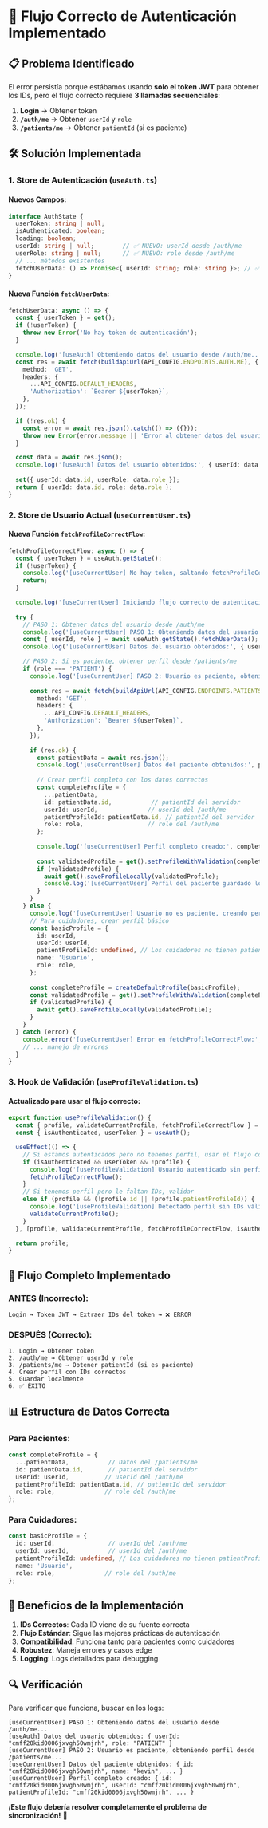 # 🔄 Flujo Correcto de Autenticación Implementado

## 📋 Problema Identificado

El error persistía porque estábamos usando **solo el token JWT** para obtener los IDs, pero el flujo correcto requiere **3 llamadas secuenciales**:

1. **Login** → Obtener token
2. **`/auth/me`** → Obtener `userId` y `role`
3. **`/patients/me`** → Obtener `patientId` (si es paciente)

## 🛠️ Solución Implementada

### **1. Store de Autenticación (`useAuth.ts`)**

#### **Nuevos Campos:**
```typescript
interface AuthState {
  userToken: string | null;
  isAuthenticated: boolean;
  loading: boolean;
  userId: string | null;        // ✅ NUEVO: userId desde /auth/me
  userRole: string | null;      // ✅ NUEVO: role desde /auth/me
  // ... métodos existentes
  fetchUserData: () => Promise<{ userId: string; role: string }>; // ✅ NUEVO
}
```

#### **Nueva Función `fetchUserData`:**
```typescript
fetchUserData: async () => {
  const { userToken } = get();
  if (!userToken) {
    throw new Error('No hay token de autenticación');
  }

  console.log('[useAuth] Obteniendo datos del usuario desde /auth/me...');
  const res = await fetch(buildApiUrl(API_CONFIG.ENDPOINTS.AUTH.ME), {
    method: 'GET',
    headers: {
      ...API_CONFIG.DEFAULT_HEADERS,
      'Authorization': `Bearer ${userToken}`,
    },
  });

  if (!res.ok) {
    const error = await res.json().catch(() => ({}));
    throw new Error(error.message || 'Error al obtener datos del usuario');
  }

  const data = await res.json();
  console.log('[useAuth] Datos del usuario obtenidos:', { userId: data.id, role: data.role });
  
  set({ userId: data.id, userRole: data.role });
  return { userId: data.id, role: data.role };
}
```

### **2. Store de Usuario Actual (`useCurrentUser.ts`)**

#### **Nueva Función `fetchProfileCorrectFlow`:**
```typescript
fetchProfileCorrectFlow: async () => {
  const { userToken } = useAuth.getState();
  if (!userToken) {
    console.log('[useCurrentUser] No hay token, saltando fetchProfileCorrectFlow');
    return;
  }

  console.log('[useCurrentUser] Iniciando flujo correcto de autenticación...');
  
  try {
    // PASO 1: Obtener datos del usuario desde /auth/me
    console.log('[useCurrentUser] PASO 1: Obteniendo datos del usuario desde /auth/me...');
    const { userId, role } = await useAuth.getState().fetchUserData();
    console.log('[useCurrentUser] Datos del usuario obtenidos:', { userId, role });

    // PASO 2: Si es paciente, obtener perfil desde /patients/me
    if (role === 'PATIENT') {
      console.log('[useCurrentUser] PASO 2: Usuario es paciente, obteniendo perfil desde /patients/me...');
      
      const res = await fetch(buildApiUrl(API_CONFIG.ENDPOINTS.PATIENTS.ME), {
        method: 'GET',
        headers: {
          ...API_CONFIG.DEFAULT_HEADERS,
          'Authorization': `Bearer ${userToken}`,
        },
      });
      
      if (res.ok) {
        const patientData = await res.json();
        console.log('[useCurrentUser] Datos del paciente obtenidos:', patientData);
        
        // Crear perfil completo con los datos correctos
        const completeProfile = {
          ...patientData,
          id: patientData.id,           // patientId del servidor
          userId: userId,              // userId del /auth/me
          patientProfileId: patientData.id, // patientId del servidor
          role: role,                  // role del /auth/me
        };
        
        console.log('[useCurrentUser] Perfil completo creado:', completeProfile);
        
        const validatedProfile = get().setProfileWithValidation(completeProfile);
        if (validatedProfile) {
          await get().saveProfileLocally(validatedProfile);
          console.log('[useCurrentUser] Perfil del paciente guardado localmente');
        }
      }
    } else {
      console.log('[useCurrentUser] Usuario no es paciente, creando perfil básico...');
      // Para cuidadores, crear perfil básico
      const basicProfile = {
        id: userId,
        userId: userId,
        patientProfileId: undefined, // Los cuidadores no tienen patientProfileId
        name: 'Usuario',
        role: role,
      };
      
      const completeProfile = createDefaultProfile(basicProfile);
      const validatedProfile = get().setProfileWithValidation(completeProfile);
      if (validatedProfile) {
        await get().saveProfileLocally(validatedProfile);
      }
    }
  } catch (error) {
    console.error('[useCurrentUser] Error en fetchProfileCorrectFlow:', error);
    // ... manejo de errores
  }
}
```

### **3. Hook de Validación (`useProfileValidation.ts`)**

#### **Actualizado para usar el flujo correcto:**
```typescript
export function useProfileValidation() {
  const { profile, validateCurrentProfile, fetchProfileCorrectFlow } = useCurrentUser();
  const { isAuthenticated, userToken } = useAuth();

  useEffect(() => {
    // Si estamos autenticados pero no tenemos perfil, usar el flujo correcto
    if (isAuthenticated && userToken && !profile) {
      console.log('[useProfileValidation] Usuario autenticado sin perfil, iniciando flujo correcto...');
      fetchProfileCorrectFlow();
    }
    // Si tenemos perfil pero le faltan IDs, validar
    else if (profile && (!profile.id || !profile.patientProfileId)) {
      console.log('[useProfileValidation] Detectado perfil sin IDs válidos, validando...');
      validateCurrentProfile();
    }
  }, [profile, validateCurrentProfile, fetchProfileCorrectFlow, isAuthenticated, userToken]);

  return profile;
}
```

## 🔄 Flujo Completo Implementado

### **ANTES (Incorrecto):**
```
Login → Token JWT → Extraer IDs del token → ❌ ERROR
```

### **DESPUÉS (Correcto):**
```
1. Login → Obtener token
2. /auth/me → Obtener userId y role
3. /patients/me → Obtener patientId (si es paciente)
4. Crear perfil con IDs correctos
5. Guardar localmente
6. ✅ ÉXITO
```

## 📊 Estructura de Datos Correcta

### **Para Pacientes:**
```typescript
const completeProfile = {
  ...patientData,           // Datos del /patients/me
  id: patientData.id,       // patientId del servidor
  userId: userId,          // userId del /auth/me
  patientProfileId: patientData.id, // patientId del servidor
  role: role,              // role del /auth/me
};
```

### **Para Cuidadores:**
```typescript
const basicProfile = {
  id: userId,               // userId del /auth/me
  userId: userId,           // userId del /auth/me
  patientProfileId: undefined, // Los cuidadores no tienen patientProfileId
  name: 'Usuario',
  role: role,              // role del /auth/me
};
```

## 🎯 Beneficios de la Implementación

1. **IDs Correctos**: Cada ID viene de su fuente correcta
2. **Flujo Estándar**: Sigue las mejores prácticas de autenticación
3. **Compatibilidad**: Funciona tanto para pacientes como cuidadores
4. **Robustez**: Maneja errores y casos edge
5. **Logging**: Logs detallados para debugging

## 🔍 Verificación

Para verificar que funciona, buscar en los logs:

```
[useCurrentUser] PASO 1: Obteniendo datos del usuario desde /auth/me...
[useAuth] Datos del usuario obtenidos: { userId: "cmff20kid0006jxvgh50wmjrh", role: "PATIENT" }
[useCurrentUser] PASO 2: Usuario es paciente, obteniendo perfil desde /patients/me...
[useCurrentUser] Datos del paciente obtenidos: { id: "cmff20kid0006jxvgh50wmjrh", name: "kevin", ... }
[useCurrentUser] Perfil completo creado: { id: "cmff20kid0006jxvgh50wmjrh", userId: "cmff20kid0006jxvgh50wmjrh", patientProfileId: "cmff20kid0006jxvgh50wmjrh", ... }
```

**¡Este flujo debería resolver completamente el problema de sincronización!** 🚀
